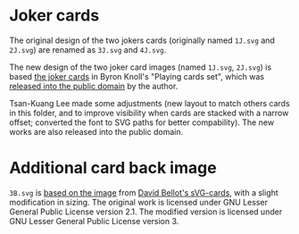 # Joker cards

The original design of the two jokers cards (originally named `1J.svg` and `2J.svg`) are renamed as `3J.svg` and `4J.svg`.

The new design of the two joker card images (named `1J.svg`, `2J.svg`) is based [the joker cards](https://commons.wikimedia.org/wiki/File:Red_joker.svg) in Byron Knoll's "Playing cards set", which was [released into the public domain](http://byronknoll.blogspot.com/2011/03/vector-playing-cards.html) by the author.

Tsan-Kuang Lee made some adjustments (new layout to match others cards in this folder, and to improve visibility when cards are stacked with a narrow offset; converted the font to SVG paths for better compability). The new works are also released into the public domain.

# Additional card back image

`3B.svg` is [based on the image](https://commons.wikimedia.org/wiki/File:Card_back_06.svg) from [David Bellot's sVG-cards](https://svg-cards.sourceforge.net), with a slight modification in sizing. The original work is licensed under GNU Lesser General Public License version 2.1. The modified version is licensed under GNU Lesser General Public License version 3.
